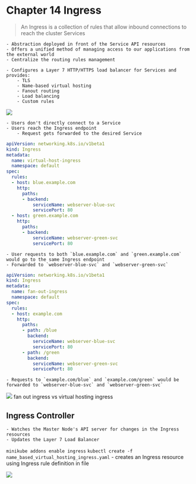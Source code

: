 # Chapter 14 Ingress
> An Ingress is a collection of rules that allow inbound connections to reach the cluster Services  

	- Abstraction deployed in front of the Service API resources
	- Offers a unified method of managing access to our applications from the external world
	- Centralize the routing rules management

	- Configures a Layer 7 HTTP/HTTPS load balancer for Services and provides:
		- TLS
		- Name-based virtual hosting
		- Fanout routing
		- Load balancing
		- Custom rules

![](Chapter%2014%20Ingress/Screen%20Shot%202019-09-02%20at%206.53.11%20PM.png)

	- Users don't directly connect to a Service
	- Users reach the Ingress endpoint
		- Request gets forwarded to the desired Service

``` name_based_virtual_hosting_ingress.yaml
apiVersion: networking.k8s.io/v1beta1
kind: Ingress
metadata:
  name: virtual-host-ingress
  namespace: default
spec:
  rules:
  - host: blue.example.com
    http:
      paths:
      - backend:
          serviceName: webserver-blue-svc
          servicePort: 80
  - host: green.example.com
    http:
      paths:
      - backend:
          serviceName: webserver-green-svc
          servicePort: 80
```
	- User requests to both `blue.example.com` and `green.example.com` would go to the same Ingress endpoint
	- Forwarded to `webserver-blue-svc` and `webserver-green-svc`

``` fanout_ingress.yaml
apiVersion: networking.k8s.io/v1beta1
kind: Ingress
metadata:
  name: fan-out-ingress
  namespace: default
spec:
  rules:
  - host: example.com
    http:
      paths:
      - path: /blue
        backend:
          serviceName: webserver-blue-svc
          servicePort: 80
      - path: /green
        backend:
          serviceName: webserver-green-svc
          servicePort: 80
```
	- Requests to `example.com/blue` and `example.com/green` would be forwarded to `webserver-blue-svc` and `webserver-green-svc`

![](Chapter%2014%20Ingress/Screen%20Shot%202019-09-02%20at%206.59.12%20PM.png) fan out ingress vs virtual hosting ingress


## Ingress Controller
	- Watches the Master Node's API server for changes in the Ingress resources
	- Updates the Layer 7 Load Balancer

`minikube addons enable ingress`
`kubectl create -f name_based_virtual_hosting_ingress.yaml`
	- creates an Ingress resource using Ingress rule definition in file

![](Chapter%2014%20Ingress/Screen%20Shot%202019-09-02%20at%209.07.36%20PM.png)

